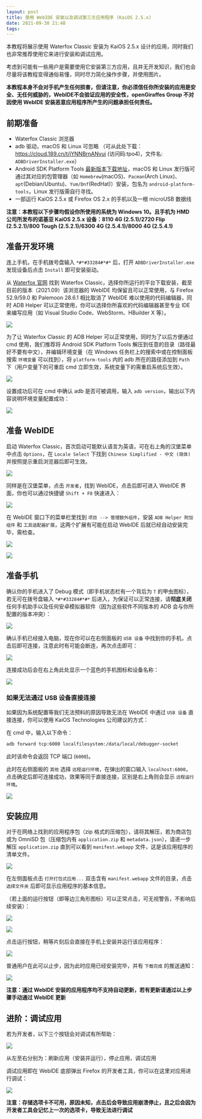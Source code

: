 ```yaml
---
layout: post
title: 使用 WebIDE 安装以及调试第三方应用程序 (KaiOS 2.5.x)
date: 2021-09-30 21:48
tags: 
---
```


本教程将展示使用 Waterfox Classic 安装为 KaiOS 2.5.x 设计的应用，同时我们也非常推荐使用它来进行安装和调试应用。

考虑到可能有一些用户是需要使用它安装第三方应用，且并无开发知识，我们也会尽量将该教程变得通俗易懂，同时尽力简化操作步骤，并使用图片。

**本教程本身不会对手机产生任何损害，但请注意，你必须信任你所安装的应用是安全、无任何威胁的，WebIDE不会验证应用的安全性，openGiraffes Group 不对因使用 WebIDE 安装恶意应用程序所产生的问题承担任何责任。**

<!-- more -->

## 前期准备

 - Waterfox Classic 浏览器
 - adb 驱动，macOS 和 Linux 可忽略 （可从此处下载：https://cloud.189.cn/t/jYNNBrnANvui (访问码:tpo4)，文件名: `ADBDriverInstaller.exe`）
 - Android SDK Platform Tools [最新版本下载地址](https://developer.android.google.cn/studio/releases/platform-tools)，macOS 和 Linux 发行版可通过其对应的包管理器（如 `Homebrew`(macOS)、`Pacman`(Arch Linux)、`apt`(Debian/Ubuntu)、`Yum/Dnf`(RedHat)）安装，包名为 `android-platform-tools`，Linux 发行版需自行寻找。
 - 一部运行 KaiOS 2.5.x 或 Firefox OS 2.x 的手机以及一根 microUSB 数据线

**注意：本教程以下步骤均假设你所使用的系统为 Windows 10。且手机为 HMD 公司所发布的诺基亚 KaiOS 2.5.x 设备：8110 4G (2.5.1)/2720 Flip (2.5.2.1)/800 Tough (2.5.2.1)/6300 4G (2.5.4.1)/8000 4G (2.5.4.1)**

## 准备开发环境

连上手机，在手机拨号盘输入 `*#*#33284#*#*` 后，打开 `ADBDriverInstaller.exe` 发现设备后点击 `Install` 即可安装驱动。

从 [Waterfox 官网](https://classic.waterfox.net/) 找到 Waterfox Classic，选择你所运行的平台下载安装，截至目前的版本（2021.09）该浏览器的 WebIDE 均保留且可以正常使用，与 Firefox 52.9/59.0 和 Palemoon 28.6.1 相比取消了 WebIDE 难以使用的代码编辑器，同时 ADB Helper 可以正常使用，你可以选择你所喜欢的代码编辑器甚至专业 IDE 来编写应用（如 Visual Studio Code、WebStorm、HBuilder X 等）。

![](https://liaronce.magecorn.com/img/Snipaste_2021-09-30_22-03-04.png)

为了让 Waterfox Classic 的 ADB Helper 可以正常使用，同时为了以后方便通过 cmd 使用，我们推荐将 Android SDK Platform Tools 解压到任意的目录（路径最好不要有中文），并编辑环境变量（在 Windows 任务栏上的搜索中或在控制面板搜索 `环境变量` 可以找到），将 `platform-tools` 内的 adb 所在的路径添加到 `Path` 下（用户变量下的可重启 cmd 立即生效，系统变量下的需重启系统后生效）。

![](https://liaronce.magecorn.com/img/Snipaste_2021-09-30_23-15-10.png)

设置成功后可在 cmd 中确认 adb 是否可被调用，输入 `adb version`，输出以下内容说明环境变量配置成功：

![](https://liaronce.magecorn.com/img/Snipaste_2021-09-30_23-35-40.png)

## 准备 WebIDE

启动 Waterfox Classic，首次启动可能默认语言为英语，可在右上角的汉堡菜单中点击 `Options`，在 `Locale Select` 下找到 `Chinese Simplified - 中文 (简体)` 并按照提示重启浏览器后即可生效。

![](https://liaronce.magecorn.com/img/Snipaste_2021-09-30_23-48-43.png)

同样是在汉堡菜单，点击 `开发者`，找到 WebIDE，点击后即可进入 WebIDE 界面，你也可以通过快捷键 `Shift + F8` 快速进入：

![](https://liaronce.magecorn.com/img/Snipaste_2021-09-30_23-49-51.png)

在 WebIDE 窗口下的菜单栏里找到 `项目 --> 管理额外组件`，安装 `ADB Helper 附加组件` 和 `工具适配器扩展`，这两个扩展有可能在启动 WebIDE 后就已经自动安装完毕，需检查。

![](https://liaronce.magecorn.com/img/Snipaste_2021-10-01_00-00-37.png)

![](https://liaronce.magecorn.com/img/Snipaste_2021-10-01_00-01-02.png)

## 准备手机

确认你的手机进入了 Debug 模式（即手机状态栏有一个背后为 `T` 的甲虫图标），若无可在拨号盘输入 `*#*#33284#*#*` 后进入，为保证可以正常连接，请**彻底关闭**任何手机助手以及任何安卓模拟器软件（因为这些软件不同版本的 ADB 会与你所配置的版本冲突）：

![](https://liaronce.magecorn.com/img/2021-09-30-23-51-53.png)

确认手机已经接入电脑，现在你可以在右侧面板的 `USB 设备` 中找到你的手机，点击后即可连接，注意此时有可能会断连，再次点击即可：

![](https://liaronce.magecorn.com/img/Snipaste_2021-10-01_00-02-49.png)

连接成功后会在右上角此处显示一个蓝色的手机图标和设备名称：

![](https://liaronce.magecorn.com/img/Snipaste_2021-10-01_00-04-34.png)

### 如果无法通过 USB 设备直接连接

如果因为系统配置等我们无法预料的原因导致无法在 WebIDE 中通过 `USB 设备` 直接连接，你可以使用 KaiOS Technologies 公司建议的方式：

在 cmd 中，输入以下命令：

```bash
adb forward tcp:6000 localfilesystem:/data/local/debugger-socket
```

此时该命令会返回 TCP 端口 (`6000`)。

此时在右侧面板的 `其他` 选择 `远程运行环境`，在弹出的窗口输入 `localhost:6000`，点击确定后即可连接成功，效果等同于直接连接，区别是右上角则会显示 `远程运行环境`。

![](https://liaronce.magecorn.com/img/Snipaste_2021-10-01_00-42-14.png)

## 安装应用

对于在网络上找到的应用程序包（zip 格式的压缩包），请将其解压，若为商店包或为 OmniSD 包（压缩包内有 `application.zip` 和 `metadata.json`），请进一步解压 `application.zip` 直到可以看到 `manifest.webapp` 文件，这是该应用程序的清单文件。

![](https://liaronce.magecorn.com/img/Snipaste_2021-10-01_00-17-24.png)

在左侧面板点击 `打开打包式应用...` 双击含有 `manifest.webapp` 文件的目录，点击 `选择文件夹` 后即可显示应用程序的基本信息。

（若上面的运行按钮（即等边三角形图标）可以正常点击，可无视警告，不影响后续安装）：

![](https://liaronce.magecorn.com/img/Snipaste_2021-10-01_00-17-45.png)

![](https://liaronce.magecorn.com/img/Snipaste_2021-10-01_00-17-52.png)

点击运行按钮，稍等片刻后会直接在手机上安装并运行该应用程序：

![](https://liaronce.magecorn.com/img/Snipaste_2021-10-01_00-23-10.png)

普通用户在此可以止步，因为此时应用已经安装完毕，并有 `下载完成` 的推送通知：

![](https://liaronce.magecorn.com/img/2021-10-01-00-22-53.png)

**注意：通过 WebIDE 安装的应用程序均不支持自动更新，若有更新请通过以上步骤手动通过 WebIDE 更新**

## 进阶：调试应用

若为开发者，以下三个按钮会对调试有所帮助：

![](https://liaronce.magecorn.com/img/Snipaste_2021-10-01_00-30-44.png)

从左至右分别为：刷新应用（安装并运行），停止应用，调试应用

调试应用即在 WebIDE 底部弹出 Firefox 的开发者工具，你可以在这里对应用进行调试：

![](https://liaronce.magecorn.com/img/Snipaste_2021-10-01_00-29-24.png)

**注意：存储选项卡不可用，原因未知，点击后会导致应用崩溃停止，且之后会因为开发者工具会记忆上一次的选项卡，导致无法进行调试**
